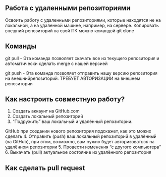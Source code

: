 ## Работа с удаленными репозиториями

Освоить работу с удаленными репозиториями, которые находятся не на локальной, 
а на удаленной машине, например, на сервере.
Копировать внешний репозиторий на свой ПК можно командой git clone

## Команды
git pull - Эта команда позволяет скачать все из текущего репозитория и автоматически сделать merge с нашей версией

git push - Эта команда позволяет отправить нашу  версию репозитория на внешнийрепозиторий. 
ТРЕБУЕТ АВТОРИЗАЦИИ на внешнем репозитории

## Как настроить совместную работу?

1. Создать аккаунт на GitHub.com
2. Создать локальный репозиторий
3. “Подружить” ваш локальный и удалённый репозитории. 

 GitHub при создании нового репозитория подскажет, как это можно сделать
4. Отправить (push) ваш локальный репозиторий в удалённый (на GitHub), при этом, возможно, 
вам нужно будет авторизоваться на удалённом репозитории
5. Провести изменения “с другого компьютера”
6. Выкачать (pull) актуальное состояние из удалённого репозитория

## Как сделать pull request
